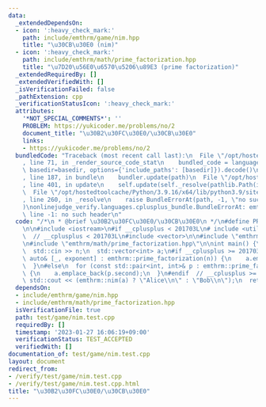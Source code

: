 ```yaml
---
data:
  _extendedDependsOn:
  - icon: ':heavy_check_mark:'
    path: include/emthrm/game/nim.hpp
    title: "\u30CB\u30E0 (nim)"
  - icon: ':heavy_check_mark:'
    path: include/emthrm/math/prime_factorization.hpp
    title: "\u7D20\u56E0\u6570\u5206\u89E3 (prime factorization)"
  _extendedRequiredBy: []
  _extendedVerifiedWith: []
  _isVerificationFailed: false
  _pathExtension: cpp
  _verificationStatusIcon: ':heavy_check_mark:'
  attributes:
    '*NOT_SPECIAL_COMMENTS*': ''
    PROBLEM: https://yukicoder.me/problems/no/2
    document_title: "\u30B2\u30FC\u30E0/\u30CB\u30E0"
    links:
    - https://yukicoder.me/problems/no/2
  bundledCode: "Traceback (most recent call last):\n  File \"/opt/hostedtoolcache/Python/3.9.16/x64/lib/python3.9/site-packages/onlinejudge_verify/documentation/build.py\"\
    , line 71, in _render_source_code_stat\n    bundled_code = language.bundle(stat.path,\
    \ basedir=basedir, options={'include_paths': [basedir]}).decode()\n  File \"/opt/hostedtoolcache/Python/3.9.16/x64/lib/python3.9/site-packages/onlinejudge_verify/languages/cplusplus.py\"\
    , line 187, in bundle\n    bundler.update(path)\n  File \"/opt/hostedtoolcache/Python/3.9.16/x64/lib/python3.9/site-packages/onlinejudge_verify/languages/cplusplus_bundle.py\"\
    , line 401, in update\n    self.update(self._resolve(pathlib.Path(included), included_from=path))\n\
    \  File \"/opt/hostedtoolcache/Python/3.9.16/x64/lib/python3.9/site-packages/onlinejudge_verify/languages/cplusplus_bundle.py\"\
    , line 260, in _resolve\n    raise BundleErrorAt(path, -1, \"no such header\"\
    )\nonlinejudge_verify.languages.cplusplus_bundle.BundleErrorAt: emthrm/game/nim.hpp:\
    \ line -1: no such header\n"
  code: "/*\n * @brief \u30B2\u30FC\u30E0/\u30CB\u30E0\n */\n#define PROBLEM \"https://yukicoder.me/problems/no/2\"\
    \n\n#include <iostream>\n#if __cplusplus < 201703L\n# include <utility>\n#endif\
    \  // __cplusplus < 201703L\n#include <vector>\n\n#include \"emthrm/game/nim.hpp\"\
    \n#include \"emthrm/math/prime_factorization.hpp\"\n\nint main() {\n  int n;\n\
    \  std::cin >> n;\n  std::vector<int> a;\n#if __cplusplus >= 201703L\n  for (const\
    \ auto& [_, exponent] : emthrm::prime_factorization(n)) {\n    a.emplace_back(exponent);\n\
    \  }\n#else\n  for (const std::pair<int, int>& p : emthrm::prime_factorization(n))\
    \ {\n    a.emplace_back(p.second);\n  }\n#endif  // __cplusplus >= 201703L\n \
    \ std::cout << (emthrm::nim(a) ? \"Alice\\n\" : \"Bob\\n\");\n  return 0;\n}\n"
  dependsOn:
  - include/emthrm/game/nim.hpp
  - include/emthrm/math/prime_factorization.hpp
  isVerificationFile: true
  path: test/game/nim.test.cpp
  requiredBy: []
  timestamp: '2023-01-27 16:06:19+09:00'
  verificationStatus: TEST_ACCEPTED
  verifiedWith: []
documentation_of: test/game/nim.test.cpp
layout: document
redirect_from:
- /verify/test/game/nim.test.cpp
- /verify/test/game/nim.test.cpp.html
title: "\u30B2\u30FC\u30E0/\u30CB\u30E0"
---
```

